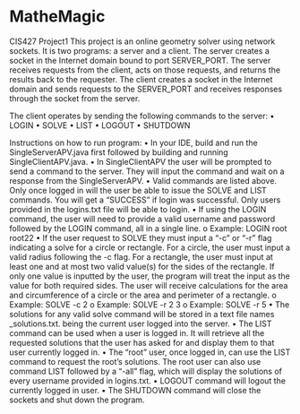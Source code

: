 # MatheMagic
CIS427 Project1
This project is an online geometry solver using network sockets. It is two programs: a server and a client.
The server creates a socket in the Internet domain bound to port SERVER_PORT. The server receives requests from the client, acts on those requests, and returns the results back to the requester. The client creates a socket in the Internet domain and sends requests to the SERVER_PORT and receives responses through the socket from the server.

The client operates by sending the following commands to the server:
•	LOGIN
•	SOLVE
•	LIST
•	LOGOUT
•	SHUTDOWN

Instructions on how to run program:
•	In your IDE, build and run the SingleServerAPV.java first followed by building and running SingleClientAPV.java. 
•	In SingleClientAPV the user will be prompted to send a command to the server. They will input the command and wait on a response from the SingleServerAPV.
•	Valid commands are listed above. Only once logged in will the user be able to issue the SOLVE and LIST commands. You will get a “SUCCESS” if login was successful. Only users provided in the logins.txt file will be able to login. 
•	If using the LOGIN command, the user will need to provide a valid username and password followed by the LOGIN command, all in a single line.
o	Example: LOGIN root root22
•	If the user request to SOLVE they must input a “-c” or “-r” flag indicating a solve for a circle or rectangle. For a circle, the user must input a valid radius following the -c flag. For a rectangle, the user must input at least one and at most two valid value(s) for the sides of the rectangle. If only one value is inputted by the user, the program will treat the input as the value for both required sides. The user will receive calculations for the area and circumference of a circle or the area and perimeter of a rectangle.
o	Example: SOLVE -c 2
o	Example: SOLVE -r 2 3
o	Example: SOLVE -r 5
•	The solutions for any valid solve command will be stored in a text file names <username>_solutions.txt. <username> being the current user logged into the server.
•	The LIST command can be used when a user is logged in. It will retrieve all the requested solutions that the user has asked for and display them to that user currently logged in. 
•	The “root” user, once logged in, can use the LIST command to request the root’s solutions. The root user can also use command LIST followed by a “-all” flag, which will display the solutions of every username provided in logins.txt.
•	LOGOUT command will logout the currently logged in user.
•	The SHUTDOWN command will close the sockets and shut down the program.

